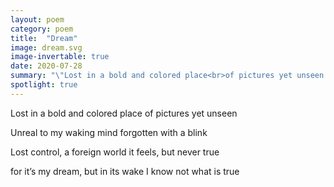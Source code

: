 ```yaml
---
layout: poem
category: poem
title:  "Dream"
image: dream.svg
image-invertable: true
date: 2020-07-28
summary: "\"Lost in a bold and colored place<br>of pictures yet unseen...\""
spotlight: true
---
```


Lost in a bold and colored place
of pictures yet unseen

Unreal to my waking mind
forgotten with a blink

Lost control, a foreign world
it feels, but never true

for it’s my dream, but in its wake
I know not what is true
